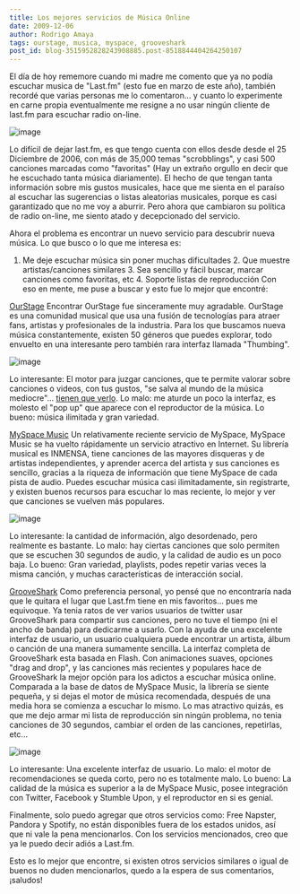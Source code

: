 ```yaml
---
title: Los mejores servicios de Música Online
date: 2009-12-06
author: Rodrigo Amaya
tags: ourstage, musica, myspace, grooveshark
post_id: blog-3515952828243908885.post-8518844404264250107
---
```


El día de hoy rememore cuando mi madre me comento que ya no podía escuchar musica de "Last.fm" (esto fue en marzo de este año), también recordé que varias personas me lo comentaron... y cuanto lo experimente en carne propia eventualmente me resigne a no usar ningún cliente de last.fm para escuchar radio on-line.

![image](https://2.bp.blogspot.com/_ayvorITawE4/SxvV6d17z3I/AAAAAAAACQI/V180ChaGRtM/s200/tangent_quattro.jpg)    

Lo difícil de dejar last.fm, es que tengo cuenta con ellos desde desde el 25 Diciembre de 2006, con más de 35,000 temas "scrobblings", y casi 500 canciones marcadas como "favoritas" (Hay un extraño orgullo en decir que he escuchado tanta música diariamente). El hecho de que tengan tanta información sobre mis gustos musicales, hace que me sienta en el paraíso al escuchar las sugerencias o listas aleatorias musicales, porque es casi garantizado que no me voy a aburrir. Pero ahora que cambiaron su política de radio on-line, me siento atado y decepcionado del servicio.

Ahora el problema es encontrar un nuevo servicio para descubrir nueva música. Lo que busco o lo que me interesa es:

1. Me deje escuchar música sin poner muchas dificultades 2. Que muestre artistas/canciones similares 3. Sea sencillo y fácil buscar, marcar canciones como favoritas, etc 4. Soporte listas de reproducción Con eso en mente, me puse a buscar y esto fue lo mejor que encontré:

[OurStage](https://www.ourstage.com/)
Encontrar OurStage fue sinceramente muy agradable. OurStage es una comunidad musical que usa una fusión de tecnologías para atraer fans, artistas y profesionales de la industria. Para los que buscamos nueva música constantemente, existen 50 géneros que puedes explorar, todo envuelto en una interesante pero también rara interfaz llamada "Thumbing".

![image](https://3.bp.blogspot.com/_ayvorITawE4/SxvNGRBktfI/AAAAAAAACPw/-Cy_nFk7yJw/s200/ourstage.jpg)    

Lo interesante: El motor para juzgar canciones, que te permite valorar sobre canciones o videos, con tus gustos, "se salva al mundo de la música mediocre"... [tienen que verlo](https://www.ourstage.com/judge?channel=50-latin). Lo malo: me aturde un poco la interfaz, es molesto el "pop up" que aparece con el reproductor de la música. Lo bueno: música ilimitada y gran variedad.

[MySpace Music](https://music.myspace.com/)
Un relativamente reciente servicio de MySpace, MySpace Music se ha vuelto rápidamente un servicio atractivo en Internet. Su librería musical es INMENSA, tiene canciones de las mayores disqueras y de artistas independientes, y aprender acerca del artista y sus canciones es sencillo, gracias a la riqueza de información que tiene MySpace de cada pista de audio. Puedes escuchar música casi ilimitadamente, sin registrarte, y existen buenos recursos para escuchar lo mas reciente, lo mejor y ver que canciones se vuelven más populares.

![image](https://1.bp.blogspot.com/_ayvorITawE4/SxvNNuQNMvI/AAAAAAAACP4/90XCT92NKLY/s320/myspace.jpg)    

Lo interesante: la cantidad de información, algo desordenado, pero realmente es bastante. Lo malo: hay ciertas canciones que solo permiten que se escuchen 30 segundos de audio, y la calidad de audio es un poco baja. Lo bueno: Gran variedad, playlists, podes repetir varias veces la misma canción, y muchas características de interacción social.

[GrooveShark](https://listen.grooveshark.com/)
Como preferencia personal, yo pensé que no encontraría nada que le quitara el lugar que Last.fm tiene en mis favoritos... pues me equivoque. Ya tenia ratos de ver varios usuarios de twitter usar GrooveShark para compartir sus canciones, pero no tuve el tiempo (ni el ancho de banda) para dedicarme a usarlo. Con la ayuda de una excelente interfaz de usuario, un usuario cualquiera puede encontrar un artista, álbum o canción de una manera sumamente sencilla. La interfaz completa de GrooveShark esta basada en Flash. Con animaciones suaves, opciones "drag and drop", y las canciones más recientes y populares hace de GrooveShark la mejor opción para los adictos a escuchar música online. Comparada a la base de datos de MySpace Music, la librería se siente pequeña, y si dejas el motor de música recomendada, después de una media hora se comienza a escuchar lo mismo. Lo mas atractivo quizás, es que me dejo armar mi lista de reproducción sin ningún problema, no tenia canciones de 30 segundos, cambiar el orden de las canciones, repetirlas, etc...

![image](https://3.bp.blogspot.com/_ayvorITawE4/SxvNPLsNVnI/AAAAAAAACQA/JODrvzAEOZA/s200/grooveshark.jpg)    

Lo interesante: Una excelente interfaz de usuario. Lo malo: el motor de recomendaciones se queda corto, pero no es totalmente malo. Lo bueno: La calidad de la música es superior a la de MySpace Music, posee integración con Twitter, Facebook y Stumble Upon, y el reproductor en si es genial.

Finalmente, solo puedo agregar que otros servicios como: Free Napster, Pandora y Spotify, no están disponibles fuera de los estados unidos, así que ni vale la pena mencionarlos. Con los servicios mencionados, creo que ya le puedo decir adiós a Last.fm.

Esto es lo mejor que encontre, si existen otros servicios similares o igual de buenos no duden mencionarlos, quedo a la espera de sus comentarios, ¡saludos!
